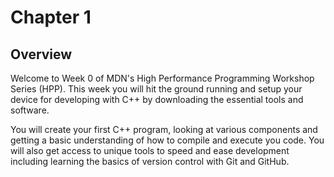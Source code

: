 # Chapter 1

## Overview

Welcome to Week 0 of MDN's High Performance Programming Workshop Series (HPP). This week you will hit the ground running and setup your device for developing with C++ by downloading the essential tools and software.

You will create your first C++ program, looking at various components and getting a basic understanding of how to compile and execute you code. You will also get access to unique tools to speed and ease development including learning the basics of version control with Git and GitHub.
